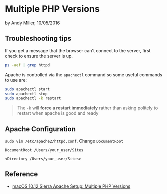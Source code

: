 # Multiple PHP Versions

by Andy Miller, 10/05/2016

## Troubleshooting tips

If you get a message that the browser can't connect to the server, first check to ensure the server is up.

```sh
ps -aef | grep httpd
```

Apache is controlled via the `apachectl` command so some useful commands to use are:

```sh
sudo apachectl start
sudo apachectl stop
sudo apachectl -k restart
```

> The `-k` will **force a restart immediately** rather than asking politely to restart when apache is good and ready

## Apache Configuration

`sudo vim /etc/apache2/httpd.conf`, Change `DocumentRoot`

```
DocumentRoot /Users/your_user/Sites

<Directory /Users/your_user/Sites>
```

## Reference
- [macOS 10.12 Sierra Apache Setup: Multiple PHP Versions](https://getgrav.org/blog/macos-sierra-apache-multiple-php-versions)